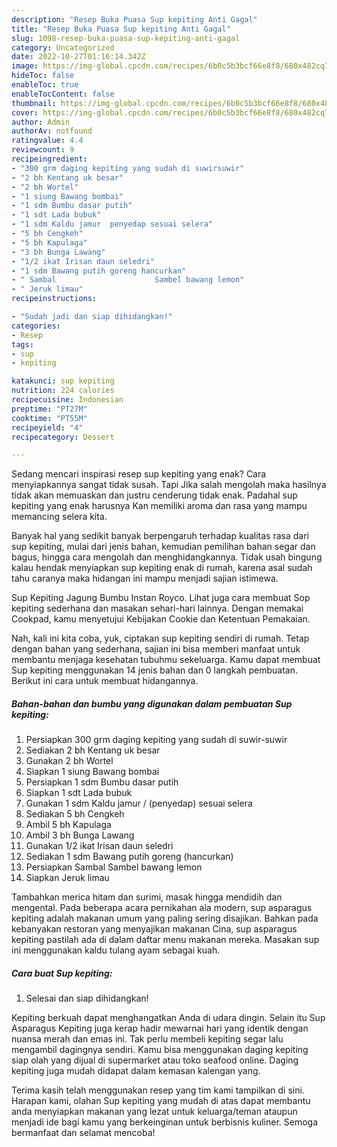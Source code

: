 ```yaml
---
description: "Resep Buka Puasa Sup kepiting Anti Gagal"
title: "Resep Buka Puasa Sup kepiting Anti Gagal"
slug: 1098-resep-buka-puasa-sup-kepiting-anti-gagal
category: Uncategorized
date: 2022-10-27T01:16:14.342Z
image: https://img-global.cpcdn.com/recipes/6b0c5b3bcf66e8f8/680x482cq70/sup-kepiting-foto-resep-utama.jpg
hideToc: false
enableToc: true
enableTocContent: false
thumbnail: https://img-global.cpcdn.com/recipes/6b0c5b3bcf66e8f8/680x482cq70/sup-kepiting-foto-resep-utama.jpg
cover: https://img-global.cpcdn.com/recipes/6b0c5b3bcf66e8f8/680x482cq70/sup-kepiting-foto-resep-utama.jpg
author: Admin
authorAv: notfound
ratingvalue: 4.4
reviewcount: 9
recipeingredient:
- "300 grm daging kepiting yang sudah di suwirsuwir"
- "2 bh Kentang uk besar"
- "2 bh Wortel"
- "1 siung Bawang bombai"
- "1 sdm Bumbu dasar putih"
- "1 sdt Lada bubuk"
- "1 sdm Kaldu jamur  penyedap sesuai selera"
- "5 bh Cengkeh"
- "5 bh Kapulaga"
- "3 bh Bunga Lawang"
- "1/2 ikat Irisan daun seledri"
- "1 sdm Bawang putih goreng hancurkan"
- " Sambal                      Sambel bawang lemon"
- " Jeruk limau"
recipeinstructions:

- "Sudah jadi dan siap dihidangkan!"
categories:
- Resep
tags:
- sup
- kepiting

katakunci: sup kepiting 
nutrition: 224 calories
recipecuisine: Indonesian
preptime: "PT27M"
cooktime: "PT55M"
recipeyield: "4"
recipecategory: Dessert

---
```



Sedang mencari inspirasi resep sup kepiting yang enak? Cara menyiapkannya sangat tidak susah. Tapi Jika salah mengolah maka hasilnya tidak akan memuaskan dan justru cenderung tidak enak. Padahal sup kepiting yang enak harusnya Kan memiliki aroma dan rasa yang mampu memancing selera kita.


Banyak hal yang sedikit banyak berpengaruh terhadap kualitas rasa dari sup kepiting, mulai dari jenis bahan, kemudian pemilihan bahan segar dan bagus, hingga cara mengolah dan menghidangkannya. Tidak usah bingung kalau hendak menyiapkan sup kepiting enak di rumah, karena asal sudah tahu caranya maka hidangan ini mampu menjadi sajian istimewa.

Sup Kepiting Jagung Bumbu Instan Royco. Lihat juga cara membuat Sop kepiting sederhana dan masakan sehari-hari lainnya. Dengan memakai Cookpad, kamu menyetujui Kebijakan Cookie dan Ketentuan Pemakaian.


Nah, kali ini kita coba, yuk, ciptakan sup kepiting sendiri di rumah. Tetap dengan bahan yang sederhana, sajian ini bisa memberi manfaat untuk membantu menjaga kesehatan tubuhmu sekeluarga. Kamu dapat membuat Sup kepiting menggunakan 14 jenis bahan dan 0 langkah pembuatan. Berikut ini cara untuk membuat hidangannya.

<!--inarticleads1-->

##### Bahan-bahan dan bumbu yang digunakan dalam pembuatan Sup kepiting:

1. Persiapkan 300 grm daging kepiting yang sudah di suwir-suwir
1. Sediakan 2 bh Kentang uk besar
1. Gunakan 2 bh Wortel
1. Siapkan 1 siung Bawang bombai
1. Persiapkan 1 sdm Bumbu dasar putih
1. Siapkan 1 sdt Lada bubuk
1. Gunakan 1 sdm Kaldu jamur / (penyedap) sesuai selera
1. Sediakan 5 bh Cengkeh
1. Ambil 5 bh Kapulaga
1. Ambil 3 bh Bunga Lawang
1. Gunakan 1/2 ikat Irisan daun seledri
1. Sediakan 1 sdm Bawang putih goreng (hancurkan)
1. Persiapkan  Sambal                      Sambel bawang lemon
1. Siapkan  Jeruk limau


Tambahkan merica hitam dan surimi, masak hingga mendidih dan mengental. Pada beberapa acara pernikahan ala modern, sup asparagus kepiting adalah makanan umum yang paling sering disajikan. Bahkan pada kebanyakan restoran yang menyajikan makanan Cina, sup asparagus kepiting pastilah ada di dalam daftar menu makanan mereka. Masakan sup ini menggunakan kaldu tulang ayam sebagai kuah. 

<!--inarticleads2-->

##### Cara buat Sup kepiting:


1. Selesai dan siap dihidangkan!

Kepiting berkuah dapat menghangatkan Anda di udara dingin. Selain itu Sup Asparagus Kepiting juga kerap hadir mewarnai hari yang identik dengan nuansa merah dan emas ini. Tak perlu membeli kepiting segar lalu mengambil dagingnya sendiri. Kamu bisa menggunakan daging kepiting siap olah yang dijual di supermarket atau toko seafood online. Daging kepiting juga mudah didapat dalam kemasan kalengan yang. 

Terima kasih telah menggunakan resep yang tim kami tampilkan di sini. Harapan kami, olahan Sup kepiting yang mudah di atas dapat membantu anda menyiapkan makanan yang lezat untuk keluarga/teman ataupun menjadi ide bagi kamu yang berkeinginan untuk berbisnis kuliner. Semoga bermanfaat dan selamat mencoba!
